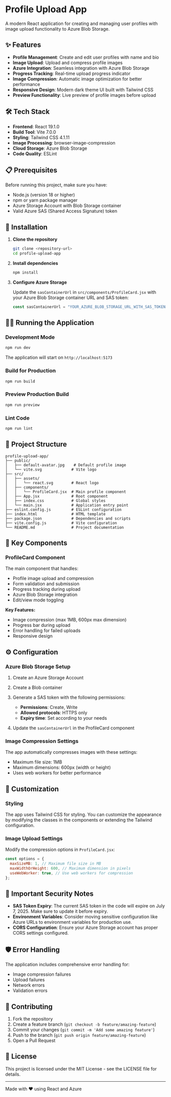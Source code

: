 # Profile Upload App

A modern React application for creating and managing user profiles with image upload functionality to Azure Blob Storage.

## ✨ Features

- **Profile Management**: Create and edit user profiles with name and bio
- **Image Upload**: Upload and compress profile images
- **Azure Integration**: Seamless integration with Azure Blob Storage
- **Progress Tracking**: Real-time upload progress indicator
- **Image Compression**: Automatic image optimization for better performance
- **Responsive Design**: Modern dark theme UI built with Tailwind CSS
- **Preview Functionality**: Live preview of profile images before upload

## 🛠️ Tech Stack

- **Frontend**: React 19.1.0
- **Build Tool**: Vite 7.0.0
- **Styling**: Tailwind CSS 4.1.11
- **Image Processing**: browser-image-compression
- **Cloud Storage**: Azure Blob Storage
- **Code Quality**: ESLint

## 📋 Prerequisites

Before running this project, make sure you have:

- Node.js (version 18 or higher)
- npm or yarn package manager
- Azure Storage Account with Blob Storage container
- Valid Azure SAS (Shared Access Signature) token

## 🚀 Installation

1. **Clone the repository**

   ```bash
   git clone <repository-url>
   cd profile-upload-app
   ```

2. **Install dependencies**

   ```bash
   npm install
   ```

3. **Configure Azure Storage**

   Update the `sasContainerUrl` in `src/components/ProfileCard.jsx` with your Azure Blob Storage container URL and SAS token:

   ```javascript
   const sasContainerUrl = "YOUR_AZURE_BLOB_STORAGE_URL_WITH_SAS_TOKEN";
   ```

## 🏃‍♂️ Running the Application

### Development Mode

```bash
npm run dev
```

The application will start on `http://localhost:5173`

### Build for Production

```bash
npm run build
```

### Preview Production Build

```bash
npm run preview
```

### Lint Code

```bash
npm run lint
```

## 📁 Project Structure

```
profile-upload-app/
├── public/
│   ├── default-avatar.jpg    # Default profile image
│   └── vite.svg             # Vite logo
├── src/
│   ├── assets/
│   │   └── react.svg        # React logo
│   ├── components/
│   │   └── ProfileCard.jsx  # Main profile component
│   ├── App.jsx              # Root component
│   ├── index.css            # Global styles
│   └── main.jsx             # Application entry point
├── eslint.config.js         # ESLint configuration
├── index.html               # HTML template
├── package.json             # Dependencies and scripts
├── vite.config.js           # Vite configuration
└── README.md                # Project documentation
```

## 🎯 Key Components

### ProfileCard Component

The main component that handles:

- Profile image upload and compression
- Form validation and submission
- Progress tracking during upload
- Azure Blob Storage integration
- Edit/view mode toggling

**Key Features:**

- Image compression (max 1MB, 600px max dimension)
- Progress bar during upload
- Error handling for failed uploads
- Responsive design

## ⚙️ Configuration

### Azure Blob Storage Setup

1. Create an Azure Storage Account
2. Create a Blob container
3. Generate a SAS token with the following permissions:

   - **Permissions**: Create, Write
   - **Allowed protocols**: HTTPS only
   - **Expiry time**: Set according to your needs

4. Update the `sasContainerUrl` in the ProfileCard component

### Image Compression Settings

The app automatically compresses images with these settings:

- Maximum file size: 1MB
- Maximum dimensions: 600px (width or height)
- Uses web workers for better performance

## 🔧 Customization

### Styling

The app uses Tailwind CSS for styling. You can customize the appearance by modifying the classes in the components or extending the Tailwind configuration.

### Image Upload Settings

Modify the compression options in `ProfileCard.jsx`:

```javascript
const options = {
  maxSizeMB: 1, // Maximum file size in MB
  maxWidthOrHeight: 600, // Maximum dimension in pixels
  useWebWorker: true, // Use web workers for compression
};
```

## 🚨 Important Security Notes

- **SAS Token Expiry**: The current SAS token in the code will expire on July 7, 2025. Make sure to update it before expiry.
- **Environment Variables**: Consider moving sensitive configuration like Azure URLs to environment variables for production use.
- **CORS Configuration**: Ensure your Azure Storage account has proper CORS settings configured.

## 🛡️ Error Handling

The application includes comprehensive error handling for:

- Image compression failures
- Upload failures
- Network errors
- Validation errors

## 🤝 Contributing

1. Fork the repository
2. Create a feature branch (`git checkout -b feature/amazing-feature`)
3. Commit your changes (`git commit -m 'Add some amazing feature'`)
4. Push to the branch (`git push origin feature/amazing-feature`)
5. Open a Pull Request

## 📄 License

This project is licensed under the MIT License - see the LICENSE file for details.

---

Made with ❤️ using React and Azure
